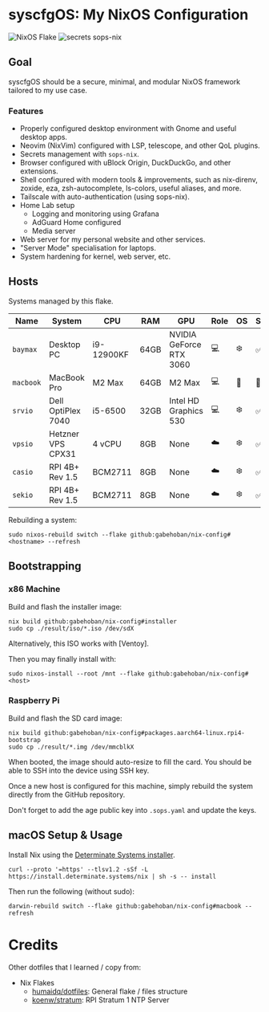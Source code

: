 # syscfgOS: My NixOS Configuration

![NixOS Flake](https://img.shields.io/badge/NixOS-flake-blue?logo=nixos)
![secrets sops-nix](https://img.shields.io/badge/secrets-sops--nix-blue)

## Goal

syscfgOS should be a secure, minimal, and modular NixOS framework tailored to my
use case.

### Features

- Properly configured desktop environment with Gnome and useful desktop apps.
- Neovim (NixVim) configured with LSP, telescope, and other QoL plugins.
- Secrets management with `sops-nix`.
- Browser configured with uBlock Origin, DuckDuckGo, and other extensions.
- Shell configured with modern tools & improvements, such as nix-direnv,
  zoxide, eza, zsh-autocomplete, ls-colors, useful aliases, and more.
- Tailscale with auto-authentication (using sops-nix).
- Home Lab setup
  - Logging and monitoring using Grafana
  - AdGuard Home configured
  - Media server
- Web server for my personal website and other services.
- "Server Mode" specialisation for laptops.
- System hardening for kernel, web server, etc.

## Hosts

Systems managed by this flake.

| Name      | System             | CPU        | RAM  | GPU                     | Role | OS   | State |
| --------- | ------------------ | ---------- | ---- | ----------------------- | ---- | ---- | ----- |
| `baymax`  | Desktop PC         | i9-12900KF | 64GB | NVIDIA GeForce RTX 3060 | 💻️   | ❄️    | ✅    |
| `macbook` | MacBook Pro        | M2 Max     | 64GB | M2 Max                  | 💻️   |     | 🚧    |
| `srvio`   | Dell OptiPlex 7040 | i5-6500    | 32GB | Intel HD Graphics 530   | 💻️   | ❄️    | ✅    |
| `vpsio`   | Hetzner VPS CPX31  | 4 vCPU     | 8GB  | None                    | ☁️    | ❄️    | ✅    |
| `casio`   | RPI 4B+ Rev 1.5    | BCM2711    | 8GB  | None                    | ☁️    | ❄️    | ✅    |
| `sekio`   | RPI 4B+ Rev 1.5    | BCM2711    | 8GB  | None                    | ☁️    | ❄️    | ✅    |

Rebuilding a system:

```
sudo nixos-rebuild switch --flake github:gabehoban/nix-config#<hostname> --refresh
```

## Bootstrapping

### x86 Machine

Build and flash the installer image:

```
nix build github:gabehoban/nix-config#installer
sudo cp ./result/iso/*.iso /dev/sdX
```

Alternatively, this ISO works with [Ventoy].

Then you may finally install with:

```
sudo nixos-install --root /mnt --flake github:gabehoban/nix-config#<host>
```

### Raspberry Pi

Build and flash the SD card image:

```
nix build github:gabehoban/nix-config#packages.aarch64-linux.rpi4-bootstrap
sudo cp ./result/*.img /dev/mmcblkX
```

When booted, the image should auto-resize to fill the card. You should be able
to SSH into the device using SSH key.

Once a new host is configured for this machine, simply rebuild the system
directly from the GitHub repository.

Don't forget to add the age public key into `.sops.yaml` and update the keys.

## macOS Setup & Usage

Install Nix using the [Determinate Systems installer](https://zero-to-nix.com/start/install).

```
curl --proto '=https' --tlsv1.2 -sSf -L https://install.determinate.systems/nix | sh -s -- install
```

Then run the following (without sudo):

```
darwin-rebuild switch --flake github:gabehoban/nix-config#macbook --refresh
```
# Credits

Other dotfiles that I learned / copy from:

- Nix Flakes
  - [humaidq/dotfiles](https://github.com/humaidq/dotfiles): General flake / files structure
  - [koenw/stratum](https://github.com/koenw/stratum): RPI Stratum 1 NTP Server
